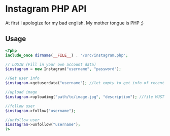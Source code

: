 # Instagram PHP API
At first I apologize for my bad english. My mother tongue is PHP ;)

Usage
-----
```php
<?php
include_once dirname(__FILE__) . '/src/instagram.php';

// LOGIN (Fill in your own account data)
$instagram = new Instagram("username", "password");

//Get user info
$instagram->getuserdata("username"); //let empty to get info of recent user

//upload image
$instagram->uploadimg("path/to/image.jpg", "description"); //file MUST be jpg!

//follow user
$instagram->follow("username");

//unfollow user
$instagram->unfollow("username");
?>
```
